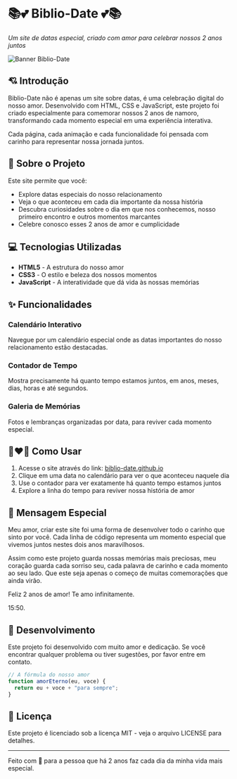 # 📚💕 Biblio-Date 💕📚

*Um site de datas especial, criado com amor para celebrar nossos 2 anos juntos*

![Banner Biblio-Date](https://via.placeholder.com/800x200/ffb6c1/ffffff?text=Biblio-Date)

## 💘 Introdução

Biblio-Date não é apenas um site sobre datas, é uma celebração digital do nosso amor. Desenvolvido com HTML, CSS e JavaScript, este projeto foi criado especialmente para comemorar nossos 2 anos de namoro, transformando cada momento especial em uma experiência interativa.

Cada página, cada animação e cada funcionalidade foi pensada com carinho para representar nossa jornada juntos.

## 🌹 Sobre o Projeto

Este site permite que você:
- Explore datas especiais do nosso relacionamento
- Veja o que aconteceu em cada dia importante da nossa história
- Descubra curiosidades sobre o dia em que nos conhecemos, nosso primeiro encontro e outros momentos marcantes
- Celebre conosco esses 2 anos de amor e cumplicidade

## 💻 Tecnologias Utilizadas

- **HTML5** - A estrutura do nosso amor
- **CSS3** - O estilo e beleza dos nossos momentos
- **JavaScript** - A interatividade que dá vida às nossas memórias

## ✨ Funcionalidades

### Calendário Interativo
Navegue por um calendário especial onde as datas importantes do nosso relacionamento estão destacadas.

### Contador de Tempo
Mostra precisamente há quanto tempo estamos juntos, em anos, meses, dias, horas e até segundos.

### Galeria de Memórias
Fotos e lembranças organizadas por data, para reviver cada momento especial.

## 👩‍❤️‍👨 Como Usar

1. Acesse o site através do link: [biblio-date.github.io](https://github.io/seu-usuario/biblio-date)
2. Clique em uma data no calendário para ver o que aconteceu naquele dia
3. Use o contador para ver exatamente há quanto tempo estamos juntos
4. Explore a linha do tempo para reviver nossa história de amor

## 💌 Mensagem Especial

Meu amor, criar este site foi uma forma de desenvolver todo o carinho que sinto por você. Cada linha de código representa um momento especial que vivemos juntos nestes dois anos maravilhosos.

Assim como este projeto guarda nossas memórias mais preciosas, meu coração guarda cada sorriso seu, cada palavra de carinho e cada momento ao seu lado. Que este seja apenas o começo de muitas comemorações que ainda virão.

Feliz 2 anos de amor! Te amo infinitamente.

15:50.

## 🔧 Desenvolvimento

Este projeto foi desenvolvido com muito amor e dedicação. Se você encontrar qualquer problema ou tiver sugestões, por favor entre em contato.

```javascript
// A fórmula do nosso amor
function amorEterno(eu, voce) {
  return eu + voce + "para sempre";
}
```

## 📝 Licença

Este projeto é licenciado sob a licença MIT - veja o arquivo LICENSE para detalhes.

---

Feito com 💖 para a pessoa que há 2 anos faz cada dia da minha vida mais especial.